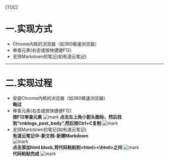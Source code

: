[TOC]

# 一.实现方式
- Chrome内核的浏览器（如360极速浏览器）
- 审查元素(右击或按快捷键F12)
- 支持Markdown的笔记(如有道云笔记)

---

# 二.实现过程
- 安装Chrome内核的浏览器（如360极速浏览器）     
 **略过**  
- 审查元素(右击或按快捷键F12)       
**按F12审查元素**
![mark](http://pb4ob7u50.bkt.clouddn.com/youdaonote/180630/Aba598d4F2.png?imageslim)
**点击左上角小箭头图标，然后找到“cnblogs_post_body”,然后按Ctrl+C复制**
![mark](http://pb4ob7u50.bkt.clouddn.com/youdaonote/180630/593faf29Ef.png?imageslim)
- 支持Markdown的笔记(如有道云笔记)      
**有道云笔记中-新文档-新建Markdown**     
![mark](http://pb4ob7u50.bkt.clouddn.com/youdaonote/180630/AdE4fCG8EI.png?imageslim)      
**点击添加html block,将代码粘贴到\<html><\html>之间**
![mark](http://pb4ob7u50.bkt.clouddn.com/youdaonote/180630/7mJDfC3AIC.png?imageslim)         
**代码粘贴完成**
![mark](http://pb4ob7u50.bkt.clouddn.com/youdaonote/180630/i247c7K0l2.png?imageslim)




